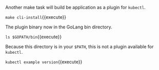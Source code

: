 Another make task will build be application as a plugin for `kubectl`.

`make cli-install`{{execute}}

The plugin binary now in the GoLang bin directory.

`ls $GOPATH/bin`{{execute}}

Because this directory is in your `$PATH`, this is not a plugin available for `kubectl`.

`kubectl example version`{{execute}}
